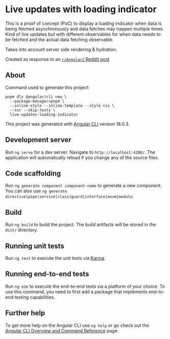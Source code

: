 # Live updates with loading indicator

This is a proof of concept (PoC) to display a loading indicator when data is being fetched asynchronously and data fetches may happen multiple times. Kind of live updates but with different observables for when data needs to be fetched and the actual data fetching observable.

Takes into account server side rendering & hydration.

Created as response to an [`r/Angular2` Reddit post](https://www.reddit.com/r/Angular2/comments/1ddd1o0/can_an_observable_send_null_while_it_is_executing/)

## About

Command used to generate this project:

```shell
pnpm dlx @angular/cli new \
  --package-manager=pnpm \
  --inline-style --inline-template --style css \
  --ssr --skip-tests \
  live-updates-loading-indicator
```

This project was generated with [Angular CLI](https://github.com/angular/angular-cli) version 18.0.3.

## Development server

Run `ng serve` for a dev server. Navigate to `http://localhost:4200/`. The application will automatically reload if you change any of the source files.

## Code scaffolding

Run `ng generate component component-name` to generate a new component. You can also use `ng generate directive|pipe|service|class|guard|interface|enum|module`.

## Build

Run `ng build` to build the project. The build artifacts will be stored in the `dist/` directory.

## Running unit tests

Run `ng test` to execute the unit tests via [Karma](https://karma-runner.github.io).

## Running end-to-end tests

Run `ng e2e` to execute the end-to-end tests via a platform of your choice. To use this command, you need to first add a package that implements end-to-end testing capabilities.

## Further help

To get more help on the Angular CLI use `ng help` or go check out the [Angular CLI Overview and Command Reference](https://angular.dev/tools/cli) page.
